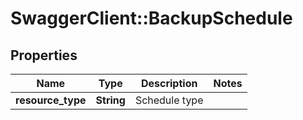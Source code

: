 # SwaggerClient::BackupSchedule

## Properties
Name | Type | Description | Notes
------------ | ------------- | ------------- | -------------
**resource_type** | **String** | Schedule type | 


